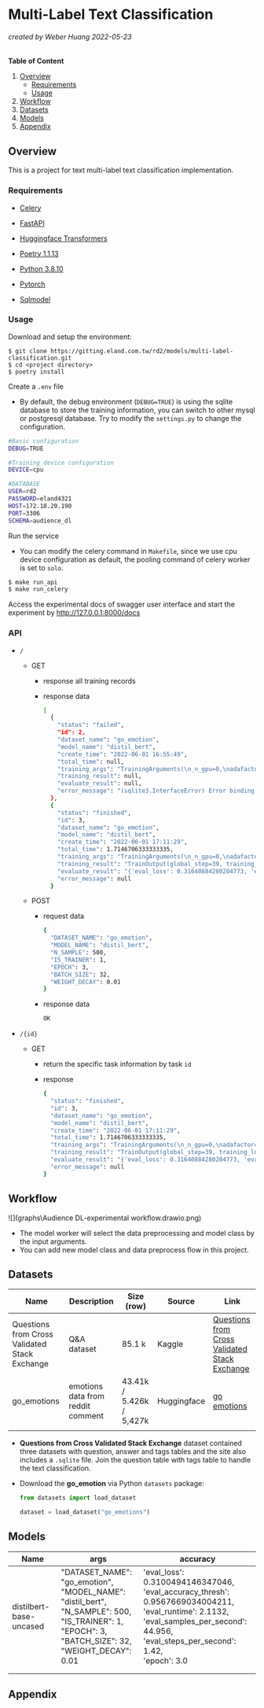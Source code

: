 # Multi-Label Text Classification
###### created by Weber Huang 2022-05-23

**Table of Content**

1. [Overview](#overview)
   + [Requirements](#requirements)
   + [Usage](#usage)
2. [Workflow](#workflow)
3. [Datasets](#datasets)
4. [Models](#models)
5. [Appendix](#appendix)

## Overview

This is a project for text multi-label text classification implementation.

### Requirements

+ [Celery](https://docs.celeryq.dev/en/stable/index.html)
+ [FastAPI](https://fastapi.tiangolo.com/)
+ [Huggingface Transformers](https://huggingface.co/docs/transformers/index)
+ [Poetry 1.1.13](https://python-poetry.org/docs/)

+ [Python 3.8.10](https://www.python.org/downloads/release/python-3810/)
+ [Pytorch](https://pytorch.org/)
+ [Sqlmodel](https://sqlmodel.tiangolo.com/)

### Usage

Download and setup the environment:

```shell
$ git clone https://gitting.eland.com.tw/rd2/models/multi-label-classification.git
$ cd <project directory>
$ poetry install
```

Create a `.env` file

+ By default, the debug environment (`DEBUG=TRUE`) is using the sqlite database to store the training information, you can switch to other mysql or postgresql database. Try to modify the `settings.py` to change the configuration.

```bash
#Basic configuration
DEBUG=TRUE

#Training device configuration
DEVICE=cpu

#DATABASE
USER=rd2
PASSWORD=eland4321
HOST=172.18.20.190
PORT=3306
SCHEMA=audience_dl
```

Run the service

+ You can modify the celery command in `Makefile`, since we use cpu device configuration as default, the pooling command of celery worker is set to `solo`.

```bash
$ make run_api
$ make run_celery
```

Access the experimental docs of swagger user interface and start the experiment by http://127.0.0.1:8000/docs

### API

+ `/` 

  + GET

    + response all training records

    + response data

      ```bash
      [
        {
          "status": "failed",
          "id": 2,
          "dataset_name": "go_emotion",
          "model_name": "distil_bert",
          "create_time": "2022-06-01 16:55:49",
          "total_time": null,
          "training_args": "TrainingArguments(\n_n_gpu=0,\nadafactor=False,\nadam_beta1=0.9,\nadam_beta2=0.999,\nadam_epsilon=1e-08,\nauto_find_batch_size=False,\nbf16=False,\nbf16_full_eval=False,\ndata_seed=None,\ndataloader_drop_last=False,\ndataloader_num_workers=0,\ndataloader_pin_memory=True,\nddp_bucket_cap_mb=None,\nddp_find_unused_parameters=None,\ndebug=[],\ndeepspeed=None,\ndisable_tqdm=False,\ndo_eval=True,\ndo_predict=False,\ndo_train=False,\neval_accumulation_steps=None,\neval_delay=0,\neval_steps=None,\nevaluation_strategy=IntervalStrategy.EPOCH,\nfp16=False,\nfp16_backend=auto,\nfp16_full_eval=False,\nfp16_opt_level=O1,\nfsdp=[],\nfsdp_min_num_params=0,\nfull_determinism=False,\ngradient_accumulation_steps=1,\ngradient_checkpointing=False,\ngreater_is_better=None,\ngroup_by_length=False,\nhalf_precision_backend=auto,\nhub_model_id=None,\nhub_private_repo=False,\nhub_strategy=HubStrategy.EVERY_SAVE,\nhub_token=<HUB_TOKEN>,\nignore_data_skip=False,\ninclude_inputs_for_metrics=False,\nlabel_names=None,\nlabel_smoothing_factor=0.0,\nlearning_rate=2e-05,\nlength_column_name=length,\nload_best_model_at_end=False,\nlocal_rank=-1,\nlog_level=-1,\nlog_level_replica=-1,\nlog_on_each_node=True,\nlogging_dir=models\\runs\\Jun01_16-55-49_nuc373,\nlogging_first_step=False,\nlogging_nan_inf_filter=True,\nlogging_steps=12,\nlogging_strategy=IntervalStrategy.STEPS,\nlr_scheduler_type=SchedulerType.LINEAR,\nmax_grad_norm=1.0,\nmax_steps=-1,\nmetric_for_best_model=None,\nmp_parameters=,\nno_cuda=False,\nnum_train_epochs=3,\noptim=OptimizerNames.ADAMW_HF,\noutput_dir=models,\noverwrite_output_dir=False,\npast_index=-1,\nper_device_eval_batch_size=32,\nper_device_train_batch_size=32,\nprediction_loss_only=False,\npush_to_hub=False,\npush_to_hub_model_id=None,\npush_to_hub_organization=None,\npush_to_hub_token=<PUSH_TO_HUB_TOKEN>,\nremove_unused_columns=True,\nreport_to=[],\nresume_from_checkpoint=None,\nrun_name=models,\nsave_on_each_node=False,\nsave_steps=500,\nsave_strategy=IntervalStrategy.EPOCH,\nsave_total_limit=None,\nseed=42,\nsharded_ddp=[],\nskip_memory_metrics=True,\ntf32=None,\ntpu_metrics_debug=False,\ntpu_num_cores=None,\nuse_legacy_prediction_loop=False,\nwarmup_ratio=0.0,\nwarmup_steps=0,\nweight_decay=0.01,\nxpu_backend=None,\n)",
          "training_result": null,
          "evaluate_result": null,
          "error_message": "(sqlite3.InterfaceError) Error binding parameter 2 - probably unsupported type.\n[SQL: UPDATE trainingtask SET status=?, total_time=?, training_result=?, evaluate_result=? WHERE trainingtask.id = ?]\n[parameters: ('finished', 1.6925429, TrainOutput(global_step=39, training_loss=0.41692265486105895, metrics={'train_runtime': 99.5837, 'train_samples_per_second': 12.291, 'train_steps_per_second': 0.392, 'train_loss': 0.41692265486105895, 'epoch': 3.0}), {'eval_loss': 0.3040769100189209, 'eval_accuracy_thresh': 0.9545807242393494, 'eval_runtime': 1.922, 'eval_samples_per_second': 47.867, 'eval_steps_per_second': 1.561, 'epoch': 3.0}, 2)]\n(Background on this error at: https://sqlalche.me/e/14/rvf5)"
        },
        {
          "status": "finished",
          "id": 3,
          "dataset_name": "go_emotion",
          "model_name": "distil_bert",
          "create_time": "2022-06-01 17:11:29",
          "total_time": 1.7146706333333335,
          "training_args": "TrainingArguments(\n_n_gpu=0,\nadafactor=False,\nadam_beta1=0.9,\nadam_beta2=0.999,\nadam_epsilon=1e-08,\nauto_find_batch_size=False,\nbf16=False,\nbf16_full_eval=False,\ndata_seed=None,\ndataloader_drop_last=False,\ndataloader_num_workers=0,\ndataloader_pin_memory=True,\nddp_bucket_cap_mb=None,\nddp_find_unused_parameters=None,\ndebug=[],\ndeepspeed=None,\ndisable_tqdm=False,\ndo_eval=True,\ndo_predict=False,\ndo_train=False,\neval_accumulation_steps=None,\neval_delay=0,\neval_steps=None,\nevaluation_strategy=IntervalStrategy.EPOCH,\nfp16=False,\nfp16_backend=auto,\nfp16_full_eval=False,\nfp16_opt_level=O1,\nfsdp=[],\nfsdp_min_num_params=0,\nfull_determinism=False,\ngradient_accumulation_steps=1,\ngradient_checkpointing=False,\ngreater_is_better=None,\ngroup_by_length=False,\nhalf_precision_backend=auto,\nhub_model_id=None,\nhub_private_repo=False,\nhub_strategy=HubStrategy.EVERY_SAVE,\nhub_token=<HUB_TOKEN>,\nignore_data_skip=False,\ninclude_inputs_for_metrics=False,\nlabel_names=None,\nlabel_smoothing_factor=0.0,\nlearning_rate=2e-05,\nlength_column_name=length,\nload_best_model_at_end=False,\nlocal_rank=-1,\nlog_level=-1,\nlog_level_replica=-1,\nlog_on_each_node=True,\nlogging_dir=models\\runs\\Jun01_17-11-29_nuc373,\nlogging_first_step=False,\nlogging_nan_inf_filter=True,\nlogging_steps=12,\nlogging_strategy=IntervalStrategy.STEPS,\nlr_scheduler_type=SchedulerType.LINEAR,\nmax_grad_norm=1.0,\nmax_steps=-1,\nmetric_for_best_model=None,\nmp_parameters=,\nno_cuda=False,\nnum_train_epochs=3,\noptim=OptimizerNames.ADAMW_HF,\noutput_dir=models,\noverwrite_output_dir=False,\npast_index=-1,\nper_device_eval_batch_size=32,\nper_device_train_batch_size=32,\nprediction_loss_only=False,\npush_to_hub=False,\npush_to_hub_model_id=None,\npush_to_hub_organization=None,\npush_to_hub_token=<PUSH_TO_HUB_TOKEN>,\nremove_unused_columns=True,\nreport_to=[],\nresume_from_checkpoint=None,\nrun_name=models,\nsave_on_each_node=False,\nsave_steps=500,\nsave_strategy=IntervalStrategy.EPOCH,\nsave_total_limit=None,\nseed=42,\nsharded_ddp=[],\nskip_memory_metrics=True,\ntf32=None,\ntpu_metrics_debug=False,\ntpu_num_cores=None,\nuse_legacy_prediction_loop=False,\nwarmup_ratio=0.0,\nwarmup_steps=0,\nweight_decay=0.01,\nxpu_backend=None,\n)",
          "training_result": "TrainOutput(global_step=39, training_loss=0.4436204127776317, metrics={'train_runtime': 100.6878, 'train_samples_per_second': 11.769, 'train_steps_per_second': 0.387, 'train_loss': 0.4436204127776317, 'epoch': 3.0})",
          "evaluate_result": "{'eval_loss': 0.31640884280204773, 'eval_accuracy_thresh': 0.9588435292243958, 'eval_runtime': 2.142, 'eval_samples_per_second': 49.02, 'eval_steps_per_second': 1.867, 'epoch': 3.0}",
          "error_message": null
        }
      ```

  + POST

    + request data

      ```bash
      {
        "DATASET_NAME": "go_emotion",
        "MODEL_NAME": "distil_bert",
        "N_SAMPLE": 500,
        "IS_TRAINER": 1,
        "EPOCH": 3,
        "BATCH_SIZE": 32,
        "WEIGHT_DECAY": 0.01
      }
      ```

    - response data

      ```bash
      OK
      ```

+ `/{id}`

  + GET

    + return the specific task information by task `id`

    + response

      ```bash
      {
        "status": "finished",
        "id": 3,
        "dataset_name": "go_emotion",
        "model_name": "distil_bert",
        "create_time": "2022-06-01 17:11:29",
        "total_time": 1.7146706333333335,
        "training_args": "TrainingArguments(\n_n_gpu=0,\nadafactor=False,\nadam_beta1=0.9,\nadam_beta2=0.999,\nadam_epsilon=1e-08,\nauto_find_batch_size=False,\nbf16=False,\nbf16_full_eval=False,\ndata_seed=None,\ndataloader_drop_last=False,\ndataloader_num_workers=0,\ndataloader_pin_memory=True,\nddp_bucket_cap_mb=None,\nddp_find_unused_parameters=None,\ndebug=[],\ndeepspeed=None,\ndisable_tqdm=False,\ndo_eval=True,\ndo_predict=False,\ndo_train=False,\neval_accumulation_steps=None,\neval_delay=0,\neval_steps=None,\nevaluation_strategy=IntervalStrategy.EPOCH,\nfp16=False,\nfp16_backend=auto,\nfp16_full_eval=False,\nfp16_opt_level=O1,\nfsdp=[],\nfsdp_min_num_params=0,\nfull_determinism=False,\ngradient_accumulation_steps=1,\ngradient_checkpointing=False,\ngreater_is_better=None,\ngroup_by_length=False,\nhalf_precision_backend=auto,\nhub_model_id=None,\nhub_private_repo=False,\nhub_strategy=HubStrategy.EVERY_SAVE,\nhub_token=<HUB_TOKEN>,\nignore_data_skip=False,\ninclude_inputs_for_metrics=False,\nlabel_names=None,\nlabel_smoothing_factor=0.0,\nlearning_rate=2e-05,\nlength_column_name=length,\nload_best_model_at_end=False,\nlocal_rank=-1,\nlog_level=-1,\nlog_level_replica=-1,\nlog_on_each_node=True,\nlogging_dir=models\\runs\\Jun01_17-11-29_nuc373,\nlogging_first_step=False,\nlogging_nan_inf_filter=True,\nlogging_steps=12,\nlogging_strategy=IntervalStrategy.STEPS,\nlr_scheduler_type=SchedulerType.LINEAR,\nmax_grad_norm=1.0,\nmax_steps=-1,\nmetric_for_best_model=None,\nmp_parameters=,\nno_cuda=False,\nnum_train_epochs=3,\noptim=OptimizerNames.ADAMW_HF,\noutput_dir=models,\noverwrite_output_dir=False,\npast_index=-1,\nper_device_eval_batch_size=32,\nper_device_train_batch_size=32,\nprediction_loss_only=False,\npush_to_hub=False,\npush_to_hub_model_id=None,\npush_to_hub_organization=None,\npush_to_hub_token=<PUSH_TO_HUB_TOKEN>,\nremove_unused_columns=True,\nreport_to=[],\nresume_from_checkpoint=None,\nrun_name=models,\nsave_on_each_node=False,\nsave_steps=500,\nsave_strategy=IntervalStrategy.EPOCH,\nsave_total_limit=None,\nseed=42,\nsharded_ddp=[],\nskip_memory_metrics=True,\ntf32=None,\ntpu_metrics_debug=False,\ntpu_num_cores=None,\nuse_legacy_prediction_loop=False,\nwarmup_ratio=0.0,\nwarmup_steps=0,\nweight_decay=0.01,\nxpu_backend=None,\n)",
        "training_result": "TrainOutput(global_step=39, training_loss=0.4436204127776317, metrics={'train_runtime': 100.6878, 'train_samples_per_second': 11.769, 'train_steps_per_second': 0.387, 'train_loss': 0.4436204127776317, 'epoch': 3.0})",
        "evaluate_result": "{'eval_loss': 0.31640884280204773, 'eval_accuracy_thresh': 0.9588435292243958, 'eval_runtime': 2.142, 'eval_samples_per_second': 49.02, 'eval_steps_per_second': 1.867, 'epoch': 3.0}",
        "error_message": null
      }
      ```

      

## Workflow

![](graphs\Audience DL-experimental workflow.drawio.png)

+ The model worker will select the data preprocessing and model class by the input arguments.
+ You can add new model class and data preprocess flow in this project.

## Datasets

| Name                                          | Description                       | Size (row)               | Source      | Link                                                         |
| --------------------------------------------- | --------------------------------- | ------------------------ | ----------- | ------------------------------------------------------------ |
| Questions from Cross Validated Stack Exchange | Q&A dataset                       | 85.1 k                   | Kaggle      | [Questions from Cross Validated Stack Exchange ](https://www.kaggle.com/datasets/stackoverflow/statsquestions?resource=download&select=Questions.csv) |
| go_emotions                                   | emotions data from reddit comment | 43.41k / 5.426k / 5,427k | Huggingface | [go emotions](https://huggingface.co/datasets/go_emotions)   |
|                                               |                                   |                          |             |                                                              |

+ **Questions from Cross Validated Stack Exchange** dataset contained three datasets with question, answer and tags tables and the site also includes a `.sqlite` file. Join the question table with tags table to handle the text classification.

+ Download the **go_emotion** via Python `datasets` package: 

  ```Python
  from datasets import load_dataset
  
  dataset = load_dataset("go_emotions")
  ```



## Models

| Name                    | args                                                         | accuracy                                                     |
| ----------------------- | ------------------------------------------------------------ | ------------------------------------------------------------ |
| distilbert-base-uncased | "DATASET_NAME": "go_emotion",<br/> "MODEL_NAME": "distil_bert",<br/> "N_SAMPLE": 500,<br/> "IS_TRAINER": 1,<br/> "EPOCH": 3,<br/> "BATCH_SIZE": 32,<br/> "WEIGHT_DECAY": 0.01 | 'eval_loss': 0.3100494146347046, <br />'eval_accuracy_thresh': 0.9567669034004211, <br />'eval_runtime': 2.1132, <br />'eval_samples_per_second': 44.956, <br />'eval_steps_per_second': 1.42, <br />'epoch': 3.0 |
|                         |                                                              |                                                              |
|                         |                                                              |                                                              |



## Appendix

